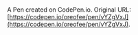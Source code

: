 # 

A Pen created on CodePen.io. Original URL: [https://codepen.io/oreofee/pen/vYZgVxJ](https://codepen.io/oreofee/pen/vYZgVxJ).


